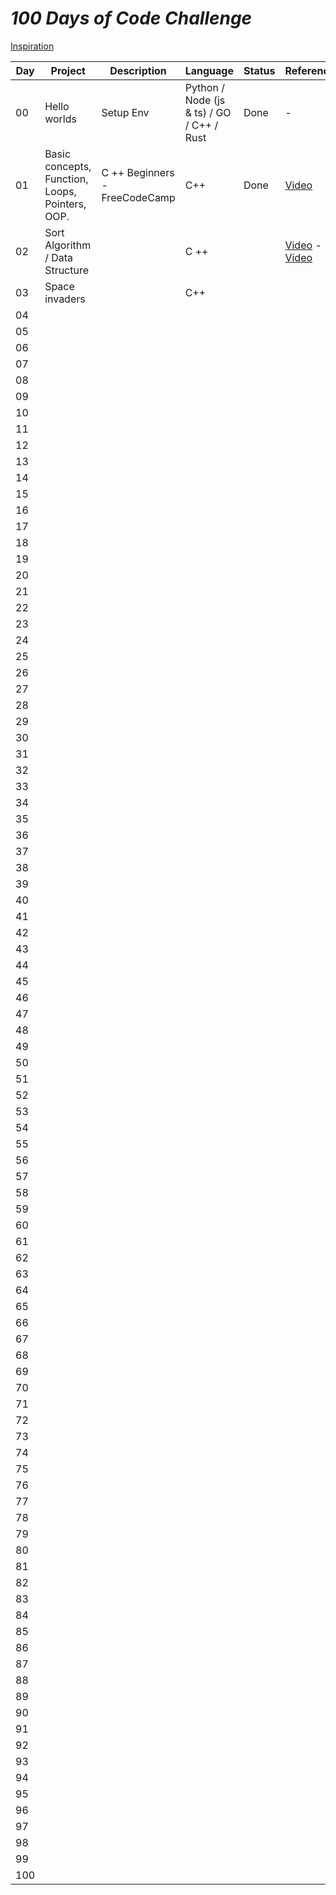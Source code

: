 # _100 Days of Code Challenge_

[Inspiration](https://github.com/SeshanPillay25/100-days-of-code)
 				
|Day | Project	|Description	| Language | 	Status | Reference |
|--- | -------- |---------------|--------- | --------- | --------- | 
|00  |Hello worlds | Setup Env | Python / Node (js & ts) / GO / C++ / Rust|Done| - |
|01  |Basic concepts, Function, Loops, Pointers, OOP. |C ++ Beginners - FreeCodeCamp|C++ |Done| [Video](https://www.youtube.com/watch?v=vLnPwxZdW4Y) |
|02  | Sort Algorithm / Data Structure|            	|C ++      | 	       | [Video](https://www.youtube.com/watch?v=Vv-gs437i2g&list=PLk6CEY9XxSICqQ9wicEpRh3jYNTtSHVOy) - [Video](https://www.youtube.com/watch?v=7tLVMUKLu2s&list=PLk6CEY9XxSIBG2Gv6-d1WE3Uxqx94o5B2)|
|03  |Space invaders |            	| C++| 	       | | |
|04  |        	|            	|          | 	       | 
|05  |        	|            	|          | 	       | 
|06  |        	|            	|          | 	       | 
|07  |        	|            	|          | 	       | 
|08  |        	|            	|          | 	       | 
|09  |        	|            	|          | 	       | 
|10  |        	|            	|          | 	       | 
|11  |        	|            	|          | 	       | 
|12  |        	|            	|          | 	       | 
|13  |        	|            	|          | 	       | 
|14  |        	|            	|          | 	       | 
|15  |        	|            	|          | 	       | 
|16  |        	|            	|          | 	       | 
|17  |        	|            	|          | 	       | 
|18  |        	|            	|          | 	       | 
|19  |        	|            	|          | 	       | 
|20  |        	|            	|          | 	       | 
|21  |        	|            	|          | 	       | 
|22  |        	|            	|          | 	       | 
|23  |        	|            	|          | 	       | 
|24  |        	|            	|          | 	       | 
|25  |        	|            	|          | 	       | 
|26  |        	|            	|          | 	       | 
|27  |        	|            	|          | 	       | 
|28  |        	|            	|          | 	       | 
|29  |        	|            	|          | 	       | 
|30  |        	|            	|          | 	       |  
|31  |        	|            	|          | 	       | 
|32  |        	|            	|          | 	       | 
|33  |        	|            	|          | 	       | 
|34  |        	|            	|          | 	       | 
|35  |        	|            	|          | 	       | 
|36  |        	|            	|          | 	       | 
|37  |        	|            	|          | 	       | 
|38  |        	|            	|          | 	       | 
|39  |        	|            	|          | 	       | 
|40  |        	|            	|          | 	       | 
|41  |        	|            	|          | 	       | 
|42  |        	|            	|          | 	       | 
|43  |        	|            	|          | 	       | 
|44  |        	|            	|          | 	       | 
|45  |        	|            	|          | 	       | 
|46  |        	|            	|          | 	       | 
|47  |        	|            	|          | 	       | 
|48  |        	|            	|          | 	       | 
|49  |        	|            	|          | 	       | 
|50  |        	|            	|          | 	       | 
|51  |        	|            	|          | 	       | 
|52  |        	|            	|          | 	       | 
|53  |        	|            	|          | 	       | 
|54  |        	|            	|          | 	       | 
|55  |        	|            	|          | 	       | 
|56  |        	|            	|          | 	       | 
|57  |        	|            	|          | 	       | 
|58  |        	|            	|          | 	       | 
|59  |        	|            	|          | 	       | 
|60  |        	|            	|          | 	       | 
|61  |        	|            	|          | 	       | 
|62  |        	|            	|          | 	       | 
|63  |        	|            	|          | 	       | 
|64  |        	|            	|          | 	       | 
|65  |        	|            	|          | 	       | 
|66  |        	|            	|          | 	       | 
|67  |        	|            	|          | 	       | 
|68  |        	|            	|          | 	       | 
|69  |        	|            	|          | 	       | 
|70  |        	|            	|          | 	       | 
|71  |        	|            	|          | 	       | 
|72  |        	|            	|          | 	       | 
|73  |        	|            	|          | 	       | 
|74  |        	|            	|          | 	       | 
|75  |        	|            	|          | 	       | 
|76  |        	|            	|          | 	       | 
|77  |        	|            	|          | 	       | 
|78  |        	|            	|          | 	       | 
|79  |        	|            	|          | 	       | 
|80  |        	|            	|          | 	       | 
|81  |        	|            	|          | 	       | 
|82  |        	|            	|          | 	       | 
|83  |        	|            	|          | 	       | 
|84  |        	|            	|          | 	       | 
|85  |        	|            	|          | 	       | 
|86  |        	|            	|          | 	       | 
|87  |        	|            	|          | 	       | 
|88  |        	|            	|          | 	       | 
|89  |        	|            	|          | 	       | 
|90  |        	|            	|          | 	       | 
|91  |        	|            	|          | 	       | 
|92  |        	|            	|          | 	       | 
|93  |        	|            	|          | 	       | 
|94  |        	|            	|          | 	       | 
|95  |        	|            	|          | 	       | 
|96  |        	|            	|          | 	       | 
|97  |        	|            	|          | 	       | 
|98  |        	|            	|          | 	       | 
|99  |        	|            	|          | 	       | 
|100  |        	|            	|          | 	       | 

